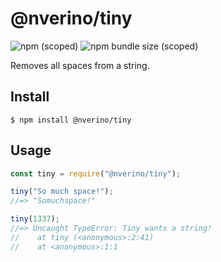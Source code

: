 # @nverino/tiny

![npm (scoped)](https://img.shields.io/npm/v/@nverino/tiny)
![npm bundle size (scoped)](https://img.shields.io/bundlephobia/min/nverino/tiny)

Removes all spaces from a string.

## Install

```
$ npm install @nverino/tiny
```

## Usage

```js
const tiny = require("@nverino/tiny");

tiny("So much space!");
//=> "Somuchspace!"

tiny(1337);
//=> Uncaught TypeError: Tiny wants a string!
//    at tiny (<anonymous>:2:41)
//    at <anonymous>:1:1
```

